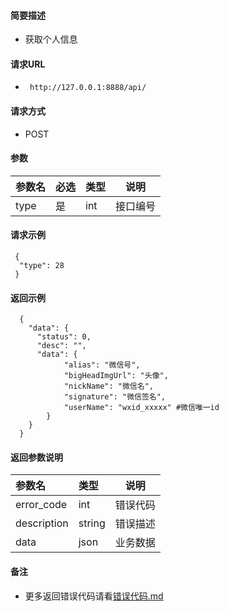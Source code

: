 
#### 简要描述

- 获取个人信息

#### 请求URL
- ` http://127.0.0.1:8888/api/`
  
#### 请求方式
- POST 

#### 参数

| 参数名  | 必选 | 类型  | 说明   |   
|:-----|:---|:----|------|   
| type | 是  | int | 接口编号 |   

#### 请求示例

```
 {
  "type": 28
 } 
```

#### 返回示例 

``` 
  {
    "data": {
      "status": 0,
      "desc": "",
      "data": {
            "alias": "微信号", 
            "bigHeadImgUrl": "头像",
            "nickName": "微信名",
            "signature": "微信签名",
            "userName": "wxid_xxxxx" #微信唯一id
        }
    }
  }
```

#### 返回参数说明 

| 参数名         | 类型     | 说明   |   
|:------------|:-------|------|   
| error_code  | int    | 错误代码 |   
| description | string | 错误描述 |   
| data        | json   | 业务数据 |   

#### 备注 

- 更多返回错误代码请看[错误代码.md](../错误代码.md)







